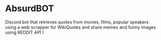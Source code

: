 # AbsurdBOT
Discord bot that retrieves quotes from movies, films, popular speakers using a web scrapper for WikiQuotes  and share memes and funny images using REDDIT API I
